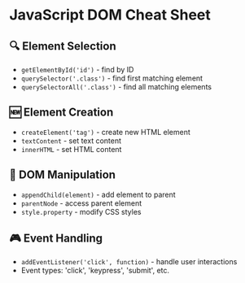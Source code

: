 # JavaScript DOM Cheat Sheet

## 🔍 Element Selection
- `getElementById('id')` - find by ID
- `querySelector('.class')` - find first matching element
- `querySelectorAll('.class')` - find all matching elements

## 🆕 Element Creation
- `createElement('tag')` - create new HTML element
- `textContent` - set text content
- `innerHTML` - set HTML content

## 📝 DOM Manipulation
- `appendChild(element)` - add element to parent
- `parentNode` - access parent element
- `style.property` - modify CSS styles

## 🎮 Event Handling
- `addEventListener('click', function)` - handle user interactions
- Event types: 'click', 'keypress', 'submit', etc.
